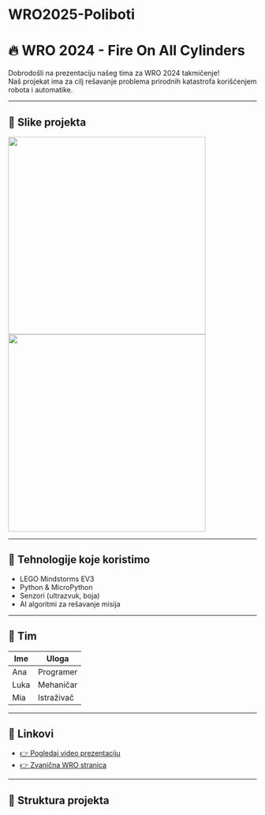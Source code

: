 # WRO2025-Poliboti
# 🔥 WRO 2024 - Fire On All Cylinders

Dobrodošli na prezentaciju našeg tima za WRO 2024 takmičenje!  
Naš projekat ima za cilj rešavanje problema prirodnih katastrofa korišćenjem robota i automatike.

---

## 📸 Slike projekta

<img src="images/robot1.jpg" width="400"/>
<img src="images/team.jpg" width="400"/>

---

## 🧠 Tehnologije koje koristimo

- LEGO Mindstorms EV3
- Python & MicroPython
- Senzori (ultrazvuk, boja)
- AI algoritmi za rešavanje misija

---

## 🧩 Tim

| Ime | Uloga |
|-----|-------|
| Ana | Programer |
| Luka | Mehaničar |
| Mia  | Istraživač |

---

## 📎 Linkovi

- [👉 Pogledaj video prezentaciju](https://youtu.be/example)
- [👉 Zvanična WRO stranica](https://wro-association.org)

---

## 📂 Struktura projekta

